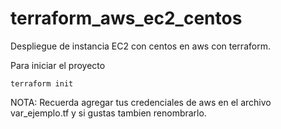 # terraform_aws_ec2_centos
Despliegue de instancia EC2 con centos en aws con terraform.

Para iniciar el proyecto

`terraform init`

NOTA: Recuerda agregar tus credenciales de aws en el archivo var_ejemplo.tf y si gustas tambien renombrarlo.